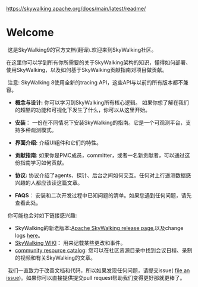 https://skywalking.apache.org/docs/main/latest/readme/

# Welcome

​	这是SkyWalking9的官方文档(翻译).欢迎来到SkyWalking社区。

​	在这里你可以学到所有你所需要的关于SkyWalking架构的知识，懂得如何部署、使用SkyWalking，以及如何基于SkyWalking贡献指南对项目做贡献。

​	注意: SkyWalking 8使用全新的tracing API，这些API与以前的所有版本都不兼容。

* **概念与设计:**   你可以学习到SkyWalking所有核心逻辑。  如果你想了解在我们的超酷的功能和可视化下发生了什么，你可以从这里开始。                                                                          

* **安装**： 一份在不同情况下安装SkyWalking的指南。它是一个可观测平台，支持多种观测模式。

* **界面介绍:** 介绍UI组件和它们的特性。
* **贡献指南**: 如果你是PMC成员，committer，或者一名新贡献者，可以通过这份指南学习如何贡献。
* **协议:** 协议介绍了agents、探针、后台之间如何交互。任何对上行遥测数据感兴趣的人都应该读这篇文章。
* **FAQS**： 安装和二次开发过程中已知问题的清单。如果您遇到任何问题，请先查看此处。



​	你可能也会对如下链接感兴趣:

* SkyWalking的新老版本:[Apache SkyWalking release page](https://skywalking.apache.org/downloads/),以及change logs  [here](https://github.com/apache/skywalking/tree/master/changes)。
* [SkyWalking WIKI](https://cwiki.apache.org/confluence/display/SKYWALKING/Home)： 用来记载某些更改和事件。
* [community resource catalog](https://github.com/OpenSkywalking/Community): 您可以在社区资源目录中找到会议日程、录制的视频和有关SkyWalking的文章。



​	我们一直致力于改善文档和代码，所以如果发现任何问题，请提交issue( [file an issue](https://github.com/apache/skywalking/issues/new))。如果你可以直接提供提交pull request帮助我们变得更好那就更棒了。



